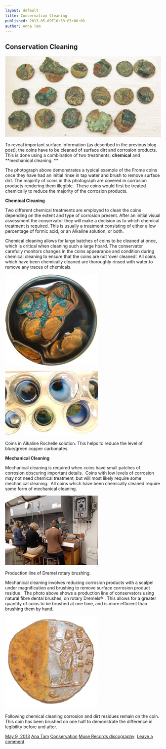 ```yaml
---
layout: default
title: Conservation Cleaning
published: 2013-05-09T10:33:05+00:00
author: Anna Tam
---
```


Conservation Cleaning
---------------------

![](/files/2012/11/14-1024x532.jpg)

To reveal important surface information (as described in the previous blog post), the coins have to be cleaned of surface dirt and corrosion products. This is done using a combination of two treatments; **chemical** and **mechanical cleaning. **

The photograph above demonstrates a typical example of the Frome coins once they have had an initial rinse in tap water and brush to remove surface dirt. The majority of coins in this photograph are covered in corrosion products rendering them illegible.  These coins would first be treated chemically to reduce the majority of the corrosion products.

**Chemical Cleaning**

Two different chemical treatments are employed to clean the coins depending on the extent and type of corrosion present. After an initial visual assessment the conservator they will make a decision as to which chemical treatment is required. This is usually a treatment consisting of either a low percentage of formic acid, or an Alkaline solution, or both.

Chemical cleaning allows for large batches of coins to be cleaned at once, which is critical when cleaning such a large hoard. The conservator carefully monitors changes in the coins appearance and condition during chemical cleaning to ensure that the coins are not ‘over cleaned’. All coins which have been chemically cleaned are thoroughly rinsed with water to remove any traces of chemicals.

[![chemical cleaning beaker](/files/2013/04/chemical-cleaning-beaker-300x297.jpg)](/files/2013/04/chemical-cleaning-beaker.jpg)

[![Coins in Alkaline Rochelle solution. This helps to reduce the level of blue/green copper carbonates.](/files/2013/04/chemical-cleaning1-300x209.jpg)](/files/2013/04/chemical-cleaning1.jpg)

Coins in Alkaline Rochelle solution. This helps to reduce the level of blue/green copper carbonates.

**Mechanical Cleaning**

Mechanical cleaning is required when coins have small patches of corrosion obscuring important details.  Coins with low levels of corrosion may not need chemical treatment, but will most likely require some mechanical cleaning.  All coins which have been chemically cleaned require some form of mechanical cleaning.

[![Production line of Dremel rotary brushing. ](/files/2013/04/P4030003-300x225.jpg)](/files/2013/04/P4030003.jpg)

Production line of Dremel rotary brushing.

Mechanical cleaning involves reducing corrosion products with a scalpel under magnification and brushing to remove surface corrosion product residue.  The photo above shows a production line of conservators using natural fibre dental brushes, on rotary Dremels® . This allows for a greater quantity of coins to be brushed at one time, and is more efficient than brushing them by hand.

[![Following chemical cleaning the coins corrosion and dirt residues remain on the coin. This coin has been half brushed to demonstrate the difference in legibility before and after. ](/files/2012/12/brushing-from-CSRmtg-ppt-297x300.png)](/files/2012/12/brushing-from-CSRmtg-ppt.png)

Following chemical cleaning corrosion and dirt residues remain on the coin. This coin has been brushed on one half to demonstrate the difference in legibility before and after.

[May 9, 2013](http://finds.org.uk/blogs/blog/2013/05/09/conservation-cleaning/ "10:33 am")  [Ana Tam](http://finds.org.uk/blogs/blog/author/atam/ "View all posts by Ana Tam") [Conservation](http://finds.org.uk/blogs/blog/category/conservation/) [Muse Records discography](http://finds.org.uk/blogs/blog/category/muse-records-discography/)   [Leave a comment](http://finds.org.uk/blogs/blog/2013/05/09/conservation-cleaning/#respond "Comment on Conservation Cleaning")